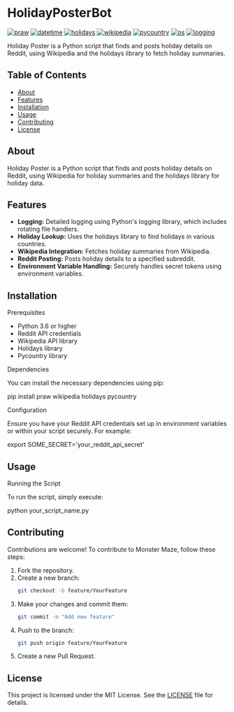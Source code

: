 # HolidayPosterBot

[![praw](https://img.shields.io/badge/praw-brightgreen)](https://pypi.org/project/praw/)
[![datetime](https://img.shields.io/badge/datetime-yellow)](https://pypi.org/project/DateTime/)
[![holidays](https://img.shields.io/badge/holidays-blue)](https://pypi.org/project/holidays/)
[![wikipedia](https://img.shields.io/badge/wikipedia-orange)](https://pypi.org/project/wikipedia/)
[![pycountry](https://img.shields.io/badge/pycountry-red)](https://pypi.org/project/pycountry/)
[![os](https://img.shields.io/badge/os-purple)](https://pypi.org/project/os-sys/)
[![logging](https://img.shields.io/badge/logging-pink)](https://pypi.org/project/logging/)

Holiday Poster is a Python script that finds and posts holiday details on Reddit, using Wikipedia and the holidays library to fetch holiday summaries.

## Table of Contents

- [About](#about)
- [Features](#features)
- [Installation](#installation)
- [Usage](#usage)
- [Contributing](#contributing)
- [License](#license)

## About

Holiday Poster is a Python script that finds and posts holiday details on Reddit, using Wikipedia for holiday summaries and the holidays library for holiday data.

## Features

- **Logging:** Detailed logging using Python's logging library, which includes rotating file handlers.
- **Holiday Lookup:** Uses the holidays library to find holidays in various countries.
- **Wikipedia Integration:** Fetches holiday summaries from Wikipedia.
- **Reddit Posting:** Posts holiday details to a specified subreddit.
- **Environment Variable Handling:** Securely handles secret tokens using environment variables.

## Installation

Prerequisites
- Python 3.6 or higher
- Reddit API credentials
- Wikipedia API library
- Holidays library
- Pycountry library

Dependencies

You can install the necessary dependencies using pip:

pip install praw wikipedia holidays pycountry

Configuration

Ensure you have your Reddit API credentials set up in environment variables or within your script securely. For example:

export SOME_SECRET='your_reddit_api_secret'

## Usage

Running the Script

To run the script, simply execute:

python your_script_name.py

## Contributing

Contributions are welcome! To contribute to Monster Maze, follow these steps:

1. Fork the repository.
2. Create a new branch:
   ```bash
   git checkout -b feature/YourFeature
   ```
3. Make your changes and commit them:
   ```bash
   git commit -m "Add new feature"
   ```
4. Push to the branch:
   ```bash
   git push origin feature/YourFeature
   ```
5. Create a new Pull Request.

## License

This project is licensed under the MIT License. See the [LICENSE](LICENSE) file for details.